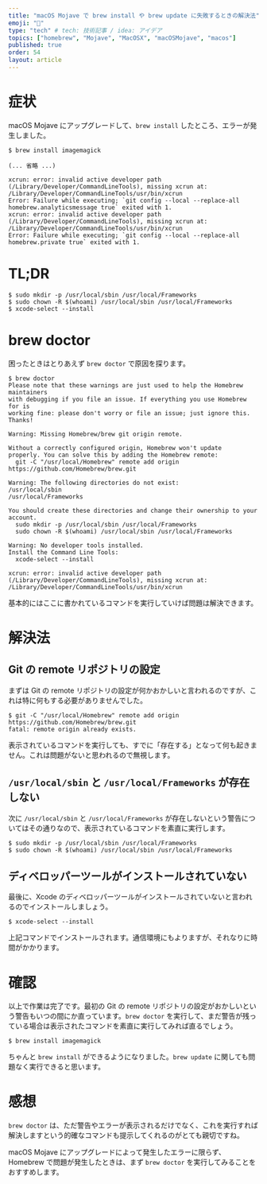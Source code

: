 ```yaml
---
title: "macOS Mojave で brew install や brew update に失敗するときの解決法"
emoji: "🦁"
type: "tech" # tech: 技術記事 / idea: アイデア
topics: ["homebrew", "Mojave", "MacOSX", "macOSMojave", "macos"]
published: true
order: 54
layout: article
---
```


# 症状
macOS Mojave にアップグレードして、`brew install` したところ、エラーが発生しました。

```
$ brew install imagemagick

(... 省略 ...)

xcrun: error: invalid active developer path (/Library/Developer/CommandLineTools), missing xcrun at: /Library/Developer/CommandLineTools/usr/bin/xcrun
Error: Failure while executing; `git config --local --replace-all homebrew.analyticsmessage true` exited with 1.
xcrun: error: invalid active developer path (/Library/Developer/CommandLineTools), missing xcrun at: /Library/Developer/CommandLineTools/usr/bin/xcrun
Error: Failure while executing; `git config --local --replace-all homebrew.private true` exited with 1.
```

# TL;DR
```
$ sudo mkdir -p /usr/local/sbin /usr/local/Frameworks
$ sudo chown -R $(whoami) /usr/local/sbin /usr/local/Frameworks
$ xcode-select --install
```

# brew doctor
困ったときはとりあえず `brew doctor` で原因を探ります。

```
$ brew doctor
Please note that these warnings are just used to help the Homebrew maintainers
with debugging if you file an issue. If everything you use Homebrew for is
working fine: please don't worry or file an issue; just ignore this. Thanks!

Warning: Missing Homebrew/brew git origin remote.

Without a correctly configured origin, Homebrew won't update
properly. You can solve this by adding the Homebrew remote:
  git -C "/usr/local/Homebrew" remote add origin https://github.com/Homebrew/brew.git

Warning: The following directories do not exist:
/usr/local/sbin
/usr/local/Frameworks

You should create these directories and change their ownership to your account.
  sudo mkdir -p /usr/local/sbin /usr/local/Frameworks
  sudo chown -R $(whoami) /usr/local/sbin /usr/local/Frameworks

Warning: No developer tools installed.
Install the Command Line Tools:
  xcode-select --install

xcrun: error: invalid active developer path (/Library/Developer/CommandLineTools), missing xcrun at: /Library/Developer/CommandLineTools/usr/bin/xcrun
```

基本的にはここに書かれているコマンドを実行していけば問題は解決できます。

# 解決法
## Git の remote リポジトリの設定
まずは Git の remote リポジトリの設定が何かおかしいと言われるのですが、これは特に何もする必要がありませんでした。

```
$ git -C "/usr/local/Homebrew" remote add origin https://github.com/Homebrew/brew.git
fatal: remote origin already exists.
```

表示されているコマンドを実行しても、すでに「存在する」となって何も起きません。これは問題がないと思われるので無視します。

## `/usr/local/sbin` と `/usr/local/Frameworks` が存在しない
次に `/usr/local/sbin` と `/usr/local/Frameworks` が存在しないという警告についてはその通りなので、表示されているコマンドを素直に実行します。

```
$ sudo mkdir -p /usr/local/sbin /usr/local/Frameworks
$ sudo chown -R $(whoami) /usr/local/sbin /usr/local/Frameworks
```

## ディベロッパーツールがインストールされていない
最後に、Xcode のディベロッパーツールがインストールされていないと言われるのでインストールしましょう。

```
$ xcode-select --install
```

上記コマンドでインストールされます。通信環境にもよりますが、それなりに時間がかかります。

# 確認
以上で作業は完了です。最初の Git の remote リポジトリの設定がおかしいという警告もいつの間にか直っています。`brew doctor` を実行して、まだ警告が残っている場合は表示されたコマンドを素直に実行してみれば直るでしょう。

```
$ brew install imagemagick
```

ちゃんと `brew install` ができるようになりました。`brew update` に関しても問題なく実行できると思います。

# 感想
`brew doctor` は、ただ警告やエラーが表示されるだけでなく、これを実行すれば解決しますという的確なコマンドも提示してくれるのがとても親切ですね。

macOS Mojave にアップグレードによって発生したエラーに限らず、Homebrew で問題が発生したときは、まず `brew doctor` を実行してみることをおすすめします。

